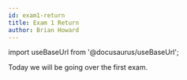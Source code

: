 ```yaml
---
id: exam1-return
title: Exam 1 Return
author: Brian Howard
---
```

import useBaseUrl from '@docusaurus/useBaseUrl';

Today we will be going over the first exam.
